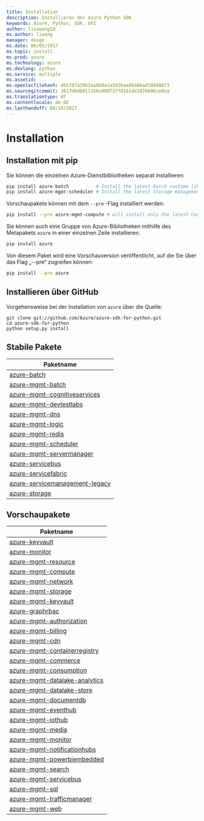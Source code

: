 ```yaml
---
title: Installation
description: Installieren des Azure Python SDK
keywords: Azure, Python, SDK, API
author: lisawong19
ms.author: liwong
manager: douge
ms.date: 06/05/2017
ms.topic: install
ms.prod: azure
ms.technology: azure
ms.devlang: python
ms.service: multiple
ms.assetid: 
ms.openlocfilehash: d65f07a30b3aa8b0a1a502baa86986ad50848873
ms.sourcegitcommit: 3617d0db0111bbc00072ff8161de2d76606ce0ea
ms.translationtype: HT
ms.contentlocale: de-DE
ms.lasthandoff: 08/18/2017
---
```

# <a name="installation"></a>Installation

## <a name="installation-with-pip"></a>Installation mit pip

Sie können die einzelnen Azure-Dienstbibliotheken separat installieren:

```bash
pip install azure-batch          # Install the latest Batch runtime library
pip install azure-mgmt-scheduler # Install the latest Storage management library
```

Vorschaupakete können mit dem `--pre` -Flag installiert werden:

```bash
pip install --pre azure-mgmt-compute # will install only the latest Compute Management library
```

Sie können auch eine Gruppe von Azure-Bibliotheken mithilfe des Metapakets `azure` in einer einzelnen Zeile installieren.

```bash
pip install azure
```

Von diesem Paket wird eine Vorschauversion veröffentlicht, auf die Sie über das Flag „--pre“ zugreifen können:

```bash
pip install --pre azure
```

## <a name="install-from-github"></a>Installieren über GitHub

Vorgehensweise bei der Installation von `azure` über die Quelle:

    git clone git://github.com/Azure/azure-sdk-for-python.git
    cd azure-sdk-for-python
    python setup.py install

## <a name="stable-packages"></a>Stabile Pakete
| Paketname |
|--------------|
|[azure-batch](https://pypi.org/project/azure-batch/)  |   
|[azure-mgmt-batch](https://pypi.org/project/azure-mgmt-batch/)|
|[azure-mgmt-cognitiveservices](https://pypi.org/project/azure-mgmt-cognitiveservices/)|    
|[azure-mgmt-devtestlabs](https://pypi.org/project/azure-mgmt-devtestlabs/)|    
|[azure-mgmt-dns](https://pypi.org/project/azure-mgmt-dns/) |
|[azure-mgmt-logic](https://pypi.org/project/azure-mgmt-logic/)|
|[azure-mgmt-redis](https://pypi.org/project/azure-mgmt-redis/)|
|[azure-mgmt-scheduler](https://pypi.org/project/azure-mgmt-scheduler/)|    
|[azure-mgmt-servermanager](https://pypi.org/project/azure-mgmt-servermanager/)|    
|[azure-servicebus](https://pypi.org/project/azure-mgmt-servicebus/)|   
|[azure-servicefabric](https://pypi.org/project/azure-servicefabric/)|  
|[azure-servicemanagement-legacy](https://pypi.org/project/azure-servicemanagement-legacy/)|    
|[azure-storage](https://pypi.org/project/azure-storage/)|  

## <a name="preview-packages"></a>Vorschaupakete
| Paketname | 
|--------------|
|[azure-keyvault](https://pypi.org/project/azure-keyvault/)|    
|[azure-monitor](https://pypi.org/project/azure-monitor)|   
|[azure-mgmt-resource](https://pypi.org/project/azure-mgmt-resource)|   
|[azure-mgmt-compute](https://pypi.org/project/azure-mgmt-compute)| 
|[azure-mgmt-network](https://pypi.org/project/azure-mgmt-network)| 
|[azure-mgmt-storage](https://pypi.org/project/azure-mgmt-storage)| 
|[azure-mgmt-keyvault](https://pypi.org/project/azure-mgmt-keyvault)|   
|[azure-graphrbac](https://pypi.org/project/azure-graphrbac)|   
|[azure-mgmt-authorization](https://pypi.org/project/azure-mgmt-authorization)| 
|[azure-mgmt-billing](https://pypi.org/project/azure-mgmt-billing)| 
|[azure-mgmt-cdn](https://pypi.org/project/azure-mgmt-cdn)| 
|[azure-mgmt-containerregistry](https://pypi.org/project/azure-mgmt-containerregistry)| 
|[azure-mgmt-commerce](https://pypi.org/project/azure-mgmt-commerce)|   
|[azure-mgmt-consumption](https://pypi.org/project/azure-mgmt-consumption)| 
|[azure-mgmt-datalake-analytics](https://pypi.org/project/azure-mgmt-datalake-analytics)|   
|[azure-mgmt-datalake-store](https://pypi.org/project/azure-mgmt-datalake-store)|   
|[azure-mgmt-documentdb](https://pypi.org/project/azure-mgmt-documentdb)|   
|[azure-mgmt-eventhub](https://pypi.org/project/azure-mgmt-eventhub)|   
|[azure-mgmt-iothub](https://pypi.org/project/azure-mgmt-iothub)|
|[azure-mgmt-media](https://pypi.org/project/azure-mgmt-media)| 
|[azure-mgmt-monitor](https://pypi.org/project/azure-mgmt-monitor)| 
|[azure-mgmt-notificationhubs](https://pypi.org/project/azure-mgmt-notificationhubs)|   
|[azure-mgmt-powerbiembedded](https://pypi.org/project/azure-mgmt-powerbiembedded)| 
|[azure-mgmt-search](https://pypi.org/project/azure-mgmt-search)|
|[azure-mgmt-servicebus](https://pypi.org/project/azure-mgmt-servicebus)|   
|[azure-mgmt-sql](https://pypi.org/project/azure-mgmt-sql)| 
|[azure-mgmt-trafficmanager](https://pypi.org/project/azure-mgmt-trafficmanager)|   
|[azure-mgmt-web](https://pypi.org/project/azure-mgmt-web)|